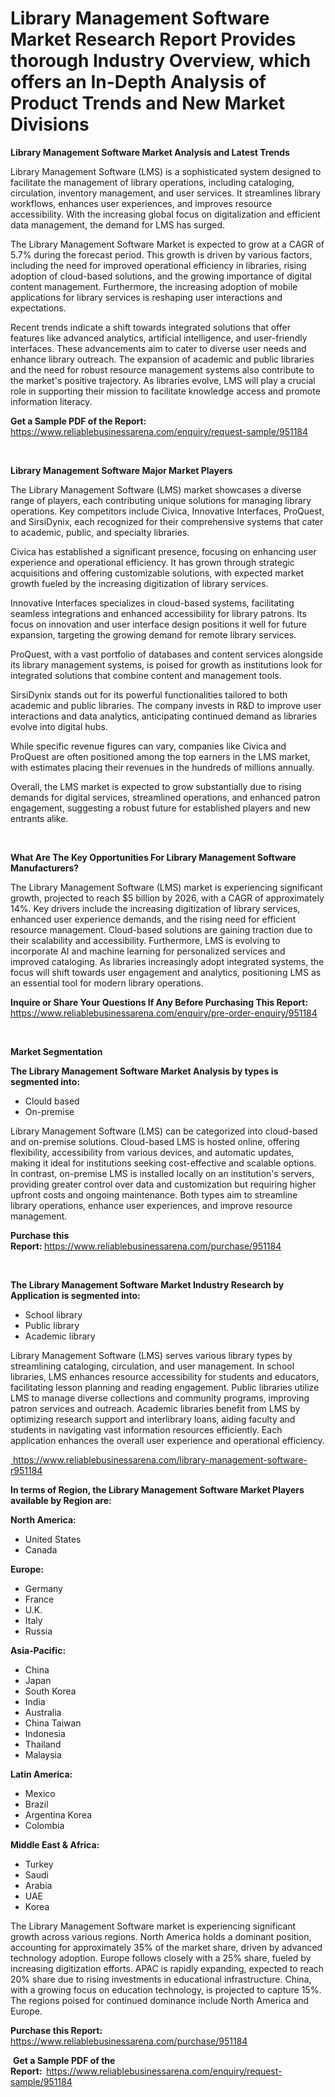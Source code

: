 <p><h1>Library Management Software Market Research Report Provides thorough Industry Overview, which offers an In-Depth Analysis of Product Trends and New Market Divisions</h1></p><p><strong>Library Management Software Market Analysis and Latest Trends</strong></p>
<p><p>Library Management Software (LMS) is a sophisticated system designed to facilitate the management of library operations, including cataloging, circulation, inventory management, and user services. It streamlines library workflows, enhances user experiences, and improves resource accessibility. With the increasing global focus on digitalization and efficient data management, the demand for LMS has surged.</p><p>The Library Management Software Market is expected to grow at a CAGR of 5.7% during the forecast period. This growth is driven by various factors, including the need for improved operational efficiency in libraries, rising adoption of cloud-based solutions, and the growing importance of digital content management. Furthermore, the increasing adoption of mobile applications for library services is reshaping user interactions and expectations.</p><p>Recent trends indicate a shift towards integrated solutions that offer features like advanced analytics, artificial intelligence, and user-friendly interfaces. These advancements aim to cater to diverse user needs and enhance library outreach. The expansion of academic and public libraries and the need for robust resource management systems also contribute to the market's positive trajectory. As libraries evolve, LMS will play a crucial role in supporting their mission to facilitate knowledge access and promote information literacy.</p></p>
<p><strong>Get a Sample PDF of the Report:&nbsp;</strong> <a href="https://www.reliablebusinessarena.com/enquiry/request-sample/951184?utm_campaign=3227&utm_medium=2&utm_source=Github&utm_content=ia&utm_term=17042025&utm_id=library-management-software">https://www.reliablebusinessarena.com/enquiry/request-sample/951184</a></p>
<p>&nbsp;</p>
<p><strong>Library Management Software Major Market Players</strong></p>
<p><p>The Library Management Software (LMS) market showcases a diverse range of players, each contributing unique solutions for managing library operations. Key competitors include Civica, Innovative Interfaces, ProQuest, and SirsiDynix, each recognized for their comprehensive systems that cater to academic, public, and specialty libraries.</p><p>Civica has established a significant presence, focusing on enhancing user experience and operational efficiency. It has grown through strategic acquisitions and offering customizable solutions, with expected market growth fueled by the increasing digitization of library services.</p><p>Innovative Interfaces specializes in cloud-based systems, facilitating seamless integrations and enhanced accessibility for library patrons. Its focus on innovation and user interface design positions it well for future expansion, targeting the growing demand for remote library services.</p><p>ProQuest, with a vast portfolio of databases and content services alongside its library management systems, is poised for growth as institutions look for integrated solutions that combine content and management tools. </p><p>SirsiDynix stands out for its powerful functionalities tailored to both academic and public libraries. The company invests in R&D to improve user interactions and data analytics, anticipating continued demand as libraries evolve into digital hubs.</p><p>While specific revenue figures can vary, companies like Civica and ProQuest are often positioned among the top earners in the LMS market, with estimates placing their revenues in the hundreds of millions annually.</p><p>Overall, the LMS market is expected to grow substantially due to rising demands for digital services, streamlined operations, and enhanced patron engagement, suggesting a robust future for established players and new entrants alike.</p></p>
<p>&nbsp;</p>
<p><strong>What Are The Key Opportunities For Library Management Software Manufacturers?</strong></p>
<p><p>The Library Management Software (LMS) market is experiencing significant growth, projected to reach $5 billion by 2026, with a CAGR of approximately 14%. Key drivers include the increasing digitization of library services, enhanced user experience demands, and the rising need for efficient resource management. Cloud-based solutions are gaining traction due to their scalability and accessibility. Furthermore, LMS is evolving to incorporate AI and machine learning for personalized services and improved cataloging. As libraries increasingly adopt integrated systems, the focus will shift towards user engagement and analytics, positioning LMS as an essential tool for modern library operations.</p></p>
<p><strong>Inquire or Share Your Questions If Any Before Purchasing This Report:</strong> <a href="https://www.reliablebusinessarena.com/enquiry/pre-order-enquiry/951184?utm_campaign=3227&utm_medium=2&utm_source=Github&utm_content=ia&utm_term=17042025&utm_id=library-management-software">https://www.reliablebusinessarena.com/enquiry/pre-order-enquiry/951184</a></p>
<p>&nbsp;</p>
<p><strong>Market Segmentation</strong></p>
<p><strong>The Library Management Software Market Analysis by types is segmented into:</strong></p>
<p><ul><li>Clould based</li><li>On-premise</li></ul></p>
<p><p>Library Management Software (LMS) can be categorized into cloud-based and on-premise solutions. Cloud-based LMS is hosted online, offering flexibility, accessibility from various devices, and automatic updates, making it ideal for institutions seeking cost-effective and scalable options. In contrast, on-premise LMS is installed locally on an institution's servers, providing greater control over data and customization but requiring higher upfront costs and ongoing maintenance. Both types aim to streamline library operations, enhance user experiences, and improve resource management.</p></p>
<p><strong>Purchase this Report:&nbsp;</strong><a href="https://www.reliablebusinessarena.com/purchase/951184?utm_campaign=3227&utm_medium=2&utm_source=Github&utm_content=ia&utm_term=17042025&utm_id=library-management-software">https://www.reliablebusinessarena.com/purchase/951184</a></p>
<p>&nbsp;</p>
<p><strong>The Library Management Software Market Industry Research by Application is segmented into:</strong></p>
<p><ul><li>School library</li><li>Public library</li><li>Academic library</li></ul></p>
<p><p>Library Management Software (LMS) serves various library types by streamlining cataloging, circulation, and user management. In school libraries, LMS enhances resource accessibility for students and educators, facilitating lesson planning and reading engagement. Public libraries utilize LMS to manage diverse collections and community programs, improving patron services and outreach. Academic libraries benefit from LMS by optimizing research support and interlibrary loans, aiding faculty and students in navigating vast information resources efficiently. Each application enhances the overall user experience and operational efficiency.</p></p>
<p><a href="https://www.reliablebusinessarena.com/library-management-software-r951184?utm_campaign=3227&utm_medium=2&utm_source=Github&utm_content=ia&utm_term=17042025&utm_id=library-management-software">&nbsp;https://www.reliablebusinessarena.com/library-management-software-r951184</a></p>
<p><strong>In terms of Region, the Library Management Software Market Players available by Region are:</strong></p>
<p>
    <p> <strong> North America: </strong>
        <ul>
            <li>United States</li>
            <li>Canada</li>
        </ul>
        </p> 
    <p> <strong> Europe: </strong>
        <ul>
            <li>Germany</li>
            <li>France</li>
            <li>U.K.</li>
            <li>Italy</li>
            <li>Russia</li>
        </ul>
        </p> 
    <p> <strong> Asia-Pacific: </strong>
        <ul>
            <li>China</li>
            <li>Japan</li>
            <li>South Korea</li>
            <li>India</li>
            <li>Australia</li>
            <li>China Taiwan</li>
            <li>Indonesia</li>
            <li>Thailand</li>
            <li>Malaysia</li>
        </ul>
        </p> 
    <p> <strong> Latin America: </strong>
        <ul>
            <li>Mexico</li>
            <li>Brazil</li>
            <li>Argentina Korea</li>
            <li>Colombia</li>
        </ul>
        </p> 
    <p> <strong> Middle East & Africa: </strong>
        <ul>
            <li>Turkey</li>
            <li>Saudi</li>
            <li>Arabia</li>
            <li>UAE</li>
            <li>Korea</li>
        </ul>
    </p>
    </p>
<p><p>The Library Management Software market is experiencing significant growth across various regions. North America holds a dominant position, accounting for approximately 35% of the market share, driven by advanced technology adoption. Europe follows closely with a 25% share, fueled by increasing digitization efforts. APAC is rapidly expanding, expected to reach 20% share due to rising investments in educational infrastructure. China, with a growing focus on education technology, is projected to capture 15%. The regions poised for continued dominance include North America and Europe.</p></p>
<p><strong>Purchase this Report: </strong><a href="https://www.reliablebusinessarena.com/purchase/951184?utm_campaign=3227&utm_medium=2&utm_source=Github&utm_content=ia&utm_term=17042025&utm_id=library-management-software">https://www.reliablebusinessarena.com/purchase/951184</a></p>
<p>&nbsp;<strong>Get a Sample PDF of the Report:&nbsp;&nbsp;</strong><a href="https://www.reliablebusinessarena.com/enquiry/request-sample/951184?utm_campaign=3227&utm_medium=2&utm_source=Github&utm_content=ia&utm_term=17042025&utm_id=library-management-software">https://www.reliablebusinessarena.com/enquiry/request-sample/951184</a></p>
<p><strong></strong></p>
<p><p></p><p></p><p></p></p>